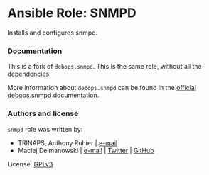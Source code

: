 Ansible Role: SNMPD
===================

Installs and configures snmpd.

### Documentation

This is a fork of `debops.snmpd`. This is the same role, without all the
dependencies.

More information about `debops.snmpd` can be found in the
[official debops.snmpd documentation](http://docs.debops.org/en/latest/ansible/roles/ansible-snmpd/docs/).

### Authors and license

`snmpd` role was written by:
- TRINAPS, Anthony Ruhier | [e-mail](mailto:anthony.ruhier@trinaps.com)
- Maciej Delmanowski | [e-mail](mailto:drybjed@gmail.com) | [Twitter](https://twitter.com/drybjed) | [GitHub](https://github.com/drybjed)

License: [GPLv3](https://tldrlegal.com/license/gnu-general-public-license-v3-%28gpl-3%29)

